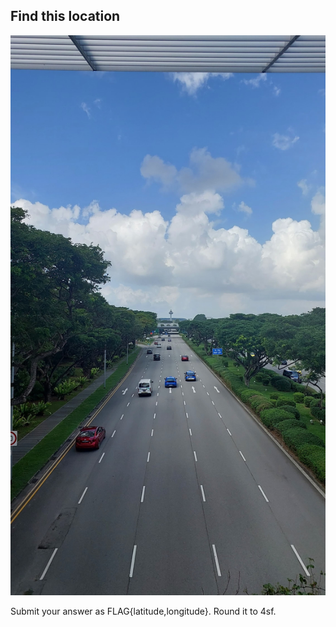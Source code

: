 ## Find this location
![FIND_ME](FIND_ME.jpeg)


Submit your answer as FLAG{latitude,longitude}. Round it to 4sf.
